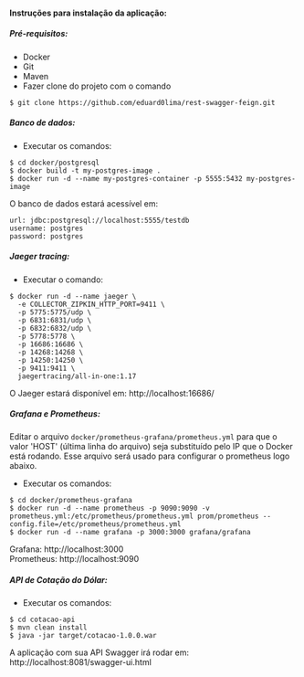 #### Instruções para instalação da aplicação:

##### Pré-requisitos:
- Docker
- Git
- Maven
- Fazer clone do projeto com o comando 
``` 
$ git clone https://github.com/eduard0lima/rest-swagger-feign.git
``` 

##### Banco de dados:
- Executar os comandos:
``` 
$ cd docker/postgresql
$ docker build -t my-postgres-image .
$ docker run -d --name my-postgres-container -p 5555:5432 my-postgres-image
```
O banco de dados estará acessível em:

    url: jdbc:postgresql://localhost:5555/testdb
    username: postgres
    password: postgres

##### Jaeger tracing:
- Executar o comando:
``` 
$ docker run -d --name jaeger \
  -e COLLECTOR_ZIPKIN_HTTP_PORT=9411 \
  -p 5775:5775/udp \
  -p 6831:6831/udp \
  -p 6832:6832/udp \
  -p 5778:5778 \
  -p 16686:16686 \
  -p 14268:14268 \
  -p 14250:14250 \
  -p 9411:9411 \
  jaegertracing/all-in-one:1.17
```
O Jaeger estará disponível em: http://localhost:16686/

##### Grafana e Prometheus:

Editar o arquivo <code>docker/prometheus-grafana/prometheus.yml</code> para que o valor 'HOST' (última linha do arquivo) seja substituído pelo IP que o Docker está rodando. Esse arquivo será usado para configurar o prometheus logo abaixo.

- Executar os comandos:
``` 
$ cd docker/prometheus-grafana
$ docker run -d --name prometheus -p 9090:9090 -v prometheus.yml:/etc/prometheus/prometheus.yml prom/prometheus --config.file=/etc/prometheus/prometheus.yml
$ docker run -d --name grafana -p 3000:3000 grafana/grafana
``` 
Grafana: http://localhost:3000  
Prometheus: http://localhost:9090

##### API de Cotação do Dólar:

- Executar os comandos:
``` 
$ cd cotacao-api
$ mvn clean install
$ java -jar target/cotacao-1.0.0.war
``` 
A aplicação com sua API Swagger irá rodar em: http://localhost:8081/swagger-ui.html
